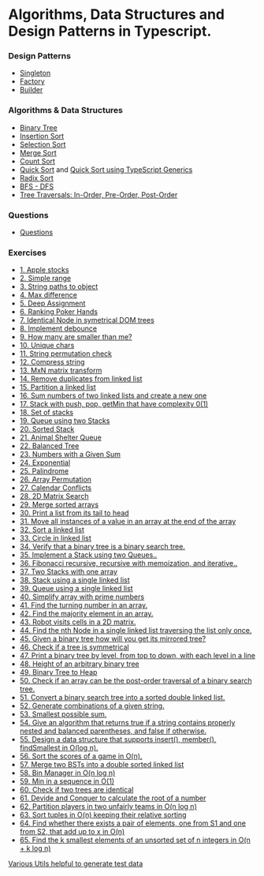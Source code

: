 # Algorithms, Data Structures and Design Patterns in Typescript.

### Design Patterns

- <a href="https://github.com/bitwhys/FE-questions-answers/blob/master/patterns/Singleton.md">Singleton</a>
- <a href="https://github.com/bitwhys/FE-questions-answers/blob/master/patterns/Factory.md">Factory</a>
- <a href="https://github.com/bitwhys/FE-questions-answers/blob/master/patterns/Builder.md">Builder</a>

### Algorithms & Data Structures

- <a href="https://github.com/bitwhys/FE-questions-answers/blob/master/algorithms/binarytree.md">Binary Tree</a>
- <a href="https://github.com/bitwhys/FE-questions-answers/blob/master/algorithms/insertionSort.md">Insertion Sort</a>
- <a href="https://github.com/bitwhys/FE-questions-answers/blob/master/algorithms/selectionSort.md">Selection  Sort</a>
- <a href="https://github.com/bitwhys/FE-questions-answers/blob/master/algorithms/mergeSort.md">Merge  Sort</a>
- <a href="https://github.com/bitwhys/FE-questions-answers/blob/master/algorithms/countSort.md">Count  Sort</a>
- <a href="https://github.com/bitwhys/FE-questions-answers/blob/master/algorithms/quickSort.md">Quick  Sort</a> and <a href="algorithms/quickSort_generic.md">Quick Sort using TypeScript Generics<a/>
- <a href="https://github.com/bitwhys/FE-questions-answers/blob/master/algorithms/radixSort.md">Radix  Sort</a>
- <a href="https://github.com/bitwhys/FE-questions-answers/blob/master/algorithms/bfs-dfs.md">BFS - DFS</a>
- <a href="https://github.com/bitwhys/FE-questions-answers/blob/master/algorithms/tree_traversal.md">Tree Traversals: In-Order, Pre-Order, Post-Order</a>

### Questions

- <a href="https://github.com/bitwhys/FE-questions-answers/blob/master/questions.md">Questions</a>

### Exercises

- <a href="https://github.com/bitwhys/FE-questions-answers/blob/master/src/readme.md">1. Apple stocks</a>
- <a href="https://github.com/bitwhys/FE-questions-answers/blob/master/src/readme.md">2. Simple range</a>
- <a href="https://github.com/bitwhys/FE-questions-answers/blob/master/src/readme.md">3. String paths to object</a>
- <a href="https://github.com/bitwhys/FE-questions-answers/blob/master/src/readme.md">4. Max difference</a>
- <a href="https://github.com/bitwhys/FE-questions-answers/blob/master/src/readme.md">5. Deep Assignment</a>
- <a href="https://github.com/bitwhys/FE-questions-answers/blob/master/src/readme.md">6. Ranking Poker Hands</a>
- <a href="https://github.com/bitwhys/FE-questions-answers/blob/master/src/readme.md">7. Identical Node in symetrical DOM trees</a>
- <a href="https://github.com/bitwhys/FE-questions-answers/blob/master/src/readme.md">8. Implement debounce</a>
- <a href="https://github.com/bitwhys/FE-questions-answers/blob/master/src/readme.md">9. How many are smaller than me?</a>
- <a href="https://github.com/bitwhys/FE-questions-answers/blob/master/src/readme.md">10. Unique chars</a>
- <a href="https://github.com/bitwhys/FE-questions-answers/blob/master/src/readme.md">11. String permutation check</a>
- <a href="https://github.com/bitwhys/FE-questions-answers/blob/master/src/readme.md">12. Compress string</a>
- <a href="https://github.com/bitwhys/FE-questions-answers/blob/master/src/readme.md">13. MxN matrix transform</a>
- <a href="https://github.com/bitwhys/FE-questions-answers/blob/master/src/readme.md">14. Remove duplicates from linked list</a>
- <a href="https://github.com/bitwhys/FE-questions-answers/blob/master/src/readme.md">15. Partition a linked list</a>
- <a href="https://github.com/bitwhys/FE-questions-answers/blob/master/src/readme.md">16. Sum numbers of two linked lists and create a new one</a>
- <a href="https://github.com/bitwhys/FE-questions-answers/blob/master/src/readme.md">17. Stack with push, pop, getMin that have complexity 0(1)</a>
- <a href="https://github.com/bitwhys/FE-questions-answers/blob/master/src/readme.md">18. Set of stacks</a>
- <a href="https://github.com/bitwhys/FE-questions-answers/blob/master/src/readme.md">19. Queue using two Stacks</a>
- <a href="https://github.com/bitwhys/FE-questions-answers/blob/master/src/readme.md">20. Sorted Stack</a>
- <a href="https://github.com/bitwhys/FE-questions-answers/blob/master/src/readme.md">21. Animal Shelter Queue</a>
- <a href="https://github.com/bitwhys/FE-questions-answers/blob/master/src/readme.md">22. Balanced Tree</a>
- <a href="https://github.com/bitwhys/FE-questions-answers/blob/master/src/readme.md">23. Numbers with a Given Sum</a>
- <a href="https://github.com/bitwhys/FE-questions-answers/blob/master/src/readme.md">24. Exponential</a>
- <a href="https://github.com/bitwhys/FE-questions-answers/blob/master/src/readme.md">25. Palindrome</a>
- <a href="https://github.com/bitwhys/FE-questions-answers/blob/master/src/readme.md">26. Array Permutation</a>
- <a href="https://github.com/bitwhys/FE-questions-answers/blob/master/src/readme.md">27. Calendar Conflicts</a>
- <a href="https://github.com/bitwhys/FE-questions-answers/blob/master/src/readme.md">28. 2D Matrix Search</a>
- <a href="https://github.com/bitwhys/FE-questions-answers/blob/master/src/readme.md">29. Merge sorted arrays</a>
- <a href="https://github.com/bitwhys/FE-questions-answers/blob/master/src/readme.md">30. Print a list from its tail to head</a>
- <a href="https://github.com/bitwhys/FE-questions-answers/blob/master/src/readme.md">31. Move all instances of a value in an array at the end of the array</a>
- <a href="https://github.com/bitwhys/FE-questions-answers/blob/master/src/readme.md">32. Sort a linked list</a>
- <a href="https://github.com/bitwhys/FE-questions-answers/blob/master/src/readme.md">33. Circle in linked list</a>
- <a href="https://github.com/bitwhys/FE-questions-answers/blob/master/src/readme.md">34. Verify that a binary tree is a binary search tree.</a>
- <a href="https://github.com/bitwhys/FE-questions-answers/blob/master/src/readme.md">35. Implement a Stack using two Queues..</a>
- <a href="https://github.com/bitwhys/FE-questions-answers/blob/master/src/readme.md">36. Fibonacci recursive, recursive with memoization, and iterative..</a>
- <a href="https://github.com/bitwhys/FE-questions-answers/blob/master/src/readme.md">37. Two Stacks with one array</a>
- <a href="https://github.com/bitwhys/FE-questions-answers/blob/master/src/readme.md">38. Stack using a single linked list</a>
- <a href="https://github.com/bitwhys/FE-questions-answers/blob/master/src/readme.md">39. Queue using a single linked list</a>
- <a href="https://github.com/bitwhys/FE-questions-answers/blob/master/src/readme.md">40. Simplify array with prime numbers</a>
- <a href="https://github.com/bitwhys/FE-questions-answers/blob/master/src/readme.md">41. Find the turning number in an array.</a>
- <a href="https://github.com/bitwhys/FE-questions-answers/blob/master/src/readme.md">42. Find the majority element in an array.</a>
- <a href="https://github.com/bitwhys/FE-questions-answers/blob/master/src/readme.md">43. Robot visits cells in a 2D matrix.</a>
- <a href="https://github.com/bitwhys/FE-questions-answers/blob/master/src/readme.md">44. Find the nth Node in a single linked list traversing the list only once.</a>
- <a href="https://github.com/bitwhys/FE-questions-answers/blob/master/src/readme.md">45. Given a binary tree how will you get its mirrored tree?</a>
- <a href="https://github.com/bitwhys/FE-questions-answers/blob/master/src/readme.md">46. Check if a tree is symmetrical</a>
- <a href="https://github.com/bitwhys/FE-questions-answers/blob/master/src/readme.md">47. Print a binary tree by level, from top to down, with each level in a line</a>
- <a href="https://github.com/bitwhys/FE-questions-answers/blob/master/src/readme.md">48. Height of an arbitrary binary tree</a>
- <a href="https://github.com/bitwhys/FE-questions-answers/blob/master/src/readme.md">49. Binary Tree to Heap</a>
- <a href="https://github.com/bitwhys/FE-questions-answers/blob/master/src/readme.md">50. Check if an array can be the post-order traversal of a binary search tree.</a>
- <a href="https://github.com/bitwhys/FE-questions-answers/blob/master/src/readme.md">51. Convert a binary search tree into a sorted double linked list.</a>
- <a href="https://github.com/bitwhys/FE-questions-answers/blob/master/src/readme.md">52. Generate combinations of a given string.</a>
- <a href="https://github.com/bitwhys/FE-questions-answers/blob/master/src/readme.md">53. Smallest possible sum.</a>
- <a href="https://github.com/bitwhys/FE-questions-answers/blob/master/src/readme.md">54. Give an algorithm that returns true if a string contains properly nested and balanced parentheses, and false if otherwise.</a>
- <a href="https://github.com/bitwhys/FE-questions-answers/blob/master/src/readme.md">55. Design a data structure that supports insert(), member(), findSmallest in O(log n).</a>
- <a href="https://github.com/bitwhys/FE-questions-answers/blob/master/src/readme.md">56. Sort the scores of a game in O(n).</a>
- <a href="https://github.com/bitwhys/FE-questions-answers/blob/master/src/readme.md">57. Merge two BSTs into a double sorted linked list</a>
- <a href="https://github.com/bitwhys/FE-questions-answers/blob/master/src/readme.md">58. Bin Manager in O(n log n)</a>
- <a href="https://github.com/bitwhys/FE-questions-answers/blob/master/src/readme.md">59. Min in a sequence in O(1)</a>
- <a href="https://github.com/bitwhys/FE-questions-answers/blob/master/src/readme.md">60. Check if two trees are identical</a>
- <a href="https://github.com/bitwhys/FE-questions-answers/blob/master/src/readme.md">61. Devide and Conquer to calculate the root of a number</a>
- <a href="https://github.com/bitwhys/FE-questions-answers/blob/master/src/readme.md">62. Partition players in two unfairly teams in O(n log n)</a>
- <a href="https://github.com/bitwhys/FE-questions-answers/blob/master/src/readme.md">63. Sort tuples in O(n) keeping their relative sorting</a>
- <a href="https://github.com/bitwhys/FE-questions-answers/blob/master/src/readme.md">64. Find whether there exists a pair of elements, one from S1 and one from S2, that add up to x in O(n)</a>
- <a href="https://github.com/bitwhys/FE-questions-answers/blob/master/src/readme.md">65. Find the k smallest elements of an unsorted set of n integers in O(n + k log n)</a>

<a href="https://github.com/bitwhys/FE-questions-answers/blob/master/exerciseUtils.md">Various Utils helpful to generate test data</a>
